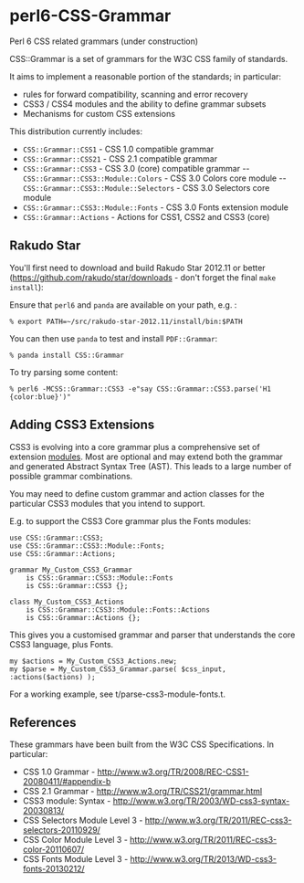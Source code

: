 perl6-CSS-Grammar
=================

Perl 6 CSS related grammars (under construction)

CSS::Grammar is a set of grammars for the W3C CSS family of standards.

It aims to implement a reasonable portion of the standards; in particular:

- rules for forward compatibility, scanning and error recovery
- CSS3 / CSS4 modules and the ability to define grammar subsets
- Mechanisms for custom CSS extensions

This distribution currently includes:

- `CSS::Grammar::CSS1`  - CSS 1.0 compatible grammar
- `CSS::Grammar::CSS21` - CSS 2.1 compatible grammar
- `CSS::Grammar::CSS3`  - CSS 3.0 (core) compatible grammar
-- `CSS::Grammar::CSS3::Module::Colors` - CSS 3.0 Colors core module
-- `CSS::Grammar::CSS3::Module::Selectors` - CSS 3.0 Selectors core module
- `CSS::Grammar::CSS3::Module::Fonts` - CSS 3.0 Fonts extension module
- `CSS::Grammar::Actions`  - Actions for CSS1, CSS2 and CSS3 (core)

Rakudo Star
-----------
You'll first need to download and build Rakudo Star 2012.11 or better (https://github.com/rakudo/star/downloads - don't forget the final `make install`):

Ensure that `perl6` and `panda` are available on your path, e.g. :

    % export PATH=~/src/rakudo-star-2012.11/install/bin:$PATH

You can then use `panda` to test and install `PDF::Grammar`:

    % panda install CSS::Grammar

To try parsing some content:

    % perl6 -MCSS::Grammar::CSS3 -e"say CSS::Grammar::CSS3.parse('H1 {color:blue}')"

Adding CSS3 Extensions
----------------------
CSS3 is evolving into a core grammar plus a comprehensive set of extension
[modules](http://www.css3.info/modules/). Most are optional and may extend
both the grammar and generated Abstract Syntax Tree (AST). This leads to a
large number of possible grammar combinations.

You may need to define custom grammar and action classes for
the particular CSS3 modules that you intend to support.

E.g. to support the CSS3 Core grammar plus the Fonts modules:

    use CSS::Grammar::CSS3;
    use CSS::Grammar::CSS3::Module::Fonts;
    use CSS::Grammar::Actions;

    grammar My_Custom_CSS3_Grammar
        is CSS::Grammar::CSS3::Module::Fonts
        is CSS::Grammar::CSS3 {};

    class My_Custom_CSS3_Actions
        is CSS::Grammar::CSS3::Module::Fonts::Actions
        is CSS::Grammar::Actions {};

This gives you a customised grammar and parser that understands the
core CSS3 language, plus Fonts.

    my $actions = My_Custom_CSS3_Actions.new;
    my $parse = My_Custom_CSS3_Grammar.parse( $css_input, :actions($actions) );

For a working example, see t/parse-css3-module-fonts.t.

References
----------
These grammars have been built from the W3C CSS Specifications. In particular:

- CSS 1.0 Grammar - http://www.w3.org/TR/2008/REC-CSS1-20080411/#appendix-b
- CSS 2.1 Grammar - http://www.w3.org/TR/CSS21/grammar.html
- CSS3 module: Syntax - http://www.w3.org/TR/2003/WD-css3-syntax-20030813/
- CSS Selectors Module Level 3 - http://www.w3.org/TR/2011/REC-css3-selectors-20110929/
- CSS Color Module Level 3 - http://www.w3.org/TR/2011/REC-css3-color-20110607/
- CSS Fonts Module Level 3 - http://www.w3.org/TR/2013/WD-css3-fonts-20130212/
